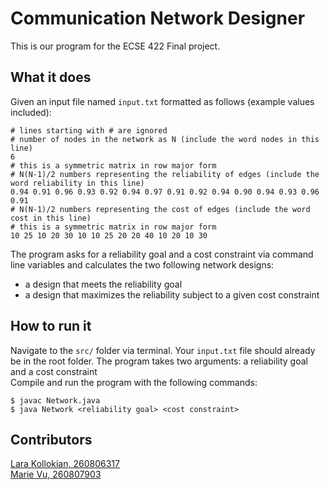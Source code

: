 # Communication Network Designer

This is our program for the ECSE 422 Final project.

## What it does

Given an input file named `input.txt` formatted as follows (example values included): 

```
# lines starting with # are ignored
# number of nodes in the network as N (include the word nodes in this line)
6
# this is a symmetric matrix in row major form
# N(N-1)/2 numbers representing the reliability of edges (include the word reliability in this line)
0.94 0.91 0.96 0.93 0.92 0.94 0.97 0.91 0.92 0.94 0.90 0.94 0.93 0.96 0.91
# N(N-1)/2 numbers representing the cost of edges (include the word cost in this line)
# this is a symmetric matrix in row major form
10 25 10 20 30 10 10 25 20 20 40 10 20 10 30
```

The program asks for a reliability goal and a cost constraint via command line variables and calculates the two following network designs:
 * a design that meets the reliability goal
 * a design that maximizes the reliability subject to a given cost constraint

## How to run it

Navigate to the `src/` folder via terminal. Your `input.txt` file should already be in the root folder. The program takes two arguments: a reliability goal and a cost constraint <br/>
Compile and run the program with the following commands:
```
$ javac Network.java
$ java Network <reliability goal> <cost constraint>
```

## Contributors

[Lara Kollokian, 260806317](https://github.com/larakollokian) <br/>
[Marie Vu, 260807903](https://github.com/marievu)

